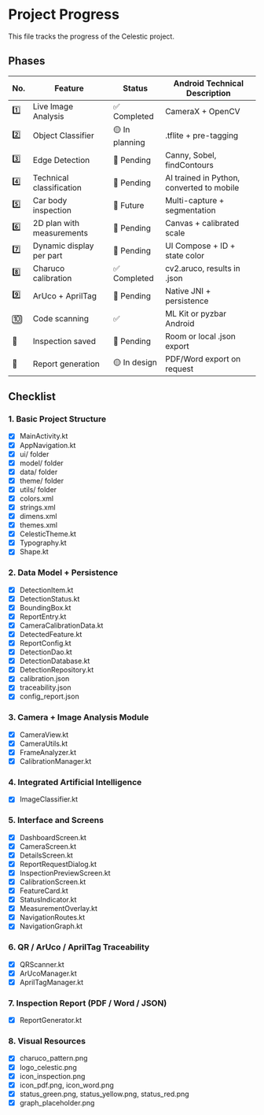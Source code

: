 # Project Progress

This file tracks the progress of the Celestic project.

## Phases

| No. | Feature | Status | Android Technical Description |
|---|---|---|---|
| 1️⃣ | Live Image Analysis | ✅ Completed | CameraX + OpenCV |
| 2️⃣ | Object Classifier | 🟡 In planning | .tflite + pre-tagging |
| 3️⃣ | Edge Detection | 🔲 Pending | Canny, Sobel, findContours |
| 4️⃣ | Technical classification | 🔲 Pending | AI trained in Python, converted to mobile |
| 5️⃣ | Car body inspection | 🔲 Future | Multi-capture + segmentation |
| 6️⃣ | 2D plan with measurements | 🔲 Pending | Canvas + calibrated scale |
| 7️⃣ | Dynamic display per part | 🔲 Pending | UI Compose + ID + state color |
| 8️⃣ | Charuco calibration | ✅ Completed | cv2.aruco, results in .json |
| 9️⃣ | ArUco + AprilTag | 🔲 Pending | Native JNI + persistence |
| 🔟 | Code scanning | ✅ | ML Kit or pyzbar Android |
| 🧩 | Inspection saved | 🔲 Pending | Room or local .json export |
| 📄 | Report generation | 🟡 In design | PDF/Word export on request |

## Checklist

### 1. Basic Project Structure
- [X] MainActivity.kt
- [X] AppNavigation.kt
- [X] ui/ folder
- [X] model/ folder
- [X] data/ folder
- [X] theme/ folder
- [X] utils/ folder
- [X] colors.xml
- [X] strings.xml
- [X] dimens.xml
- [X] themes.xml
- [X] CelesticTheme.kt
- [X] Typography.kt
- [X] Shape.kt

### 2. Data Model + Persistence
- [X] DetectionItem.kt
- [X] DetectionStatus.kt
- [X] BoundingBox.kt
- [X] ReportEntry.kt
- [X] CameraCalibrationData.kt
- [X] DetectedFeature.kt
- [X] ReportConfig.kt
- [X] DetectionDao.kt
- [X] DetectionDatabase.kt
- [X] DetectionRepository.kt
- [X] calibration.json
- [X] traceability.json
- [X] config_report.json

### 3. Camera + Image Analysis Module
- [X] CameraView.kt
- [X] CameraUtils.kt
- [X] FrameAnalyzer.kt
- [X] CalibrationManager.kt

### 4. Integrated Artificial Intelligence
- [X] ImageClassifier.kt

### 5. Interface and Screens
- [X] DashboardScreen.kt
- [X] CameraScreen.kt
- [X] DetailsScreen.kt
- [X] ReportRequestDialog.kt
- [X] InspectionPreviewScreen.kt
- [X] CalibrationScreen.kt
- [X] FeatureCard.kt
- [X] StatusIndicator.kt
- [X] MeasurementOverlay.kt
- [X] NavigationRoutes.kt
- [X] NavigationGraph.kt

### 6. QR / ArUco / AprilTag Traceability
- [X] QRScanner.kt
- [X] ArUcoManager.kt
- [X] AprilTagManager.kt

### 7. Inspection Report (PDF / Word / JSON)
- [X] ReportGenerator.kt

### 8. Visual Resources
- [X] charuco_pattern.png
- [X] logo_celestic.png
- [X] icon_inspection.png
- [X] icon_pdf.png, icon_word.png
- [X] status_green.png, status_yellow.png, status_red.png
- [X] graph_placeholder.png
